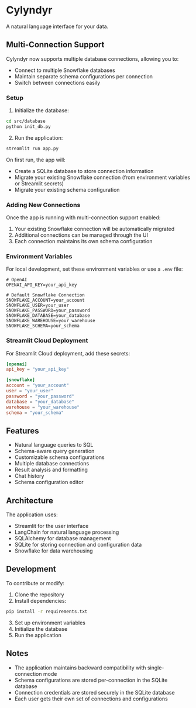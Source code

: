 # Cylyndyr

A natural language interface for your data.

## Multi-Connection Support

Cylyndyr now supports multiple database connections, allowing you to:
- Connect to multiple Snowflake databases
- Maintain separate schema configurations per connection
- Switch between connections easily

### Setup

1. Initialize the database:
```bash
cd src/database
python init_db.py
```

2. Run the application:
```bash
streamlit run app.py
```

On first run, the app will:
- Create a SQLite database to store connection information
- Migrate your existing Snowflake connection (from environment variables or Streamlit secrets)
- Migrate your existing schema configuration

### Adding New Connections

Once the app is running with multi-connection support enabled:
1. Your existing Snowflake connection will be automatically migrated
2. Additional connections can be managed through the UI
3. Each connection maintains its own schema configuration

### Environment Variables

For local development, set these environment variables or use a `.env` file:

```env
# OpenAI
OPENAI_API_KEY=your_api_key

# Default Snowflake Connection
SNOWFLAKE_ACCOUNT=your_account
SNOWFLAKE_USER=your_user
SNOWFLAKE_PASSWORD=your_password
SNOWFLAKE_DATABASE=your_database
SNOWFLAKE_WAREHOUSE=your_warehouse
SNOWFLAKE_SCHEMA=your_schema
```

### Streamlit Cloud Deployment

For Streamlit Cloud deployment, add these secrets:

```toml
[openai]
api_key = "your_api_key"

[snowflake]
account = "your_account"
user = "your_user"
password = "your_password"
database = "your_database"
warehouse = "your_warehouse"
schema = "your_schema"
```

## Features

- Natural language queries to SQL
- Schema-aware query generation
- Customizable schema configurations
- Multiple database connections
- Result analysis and formatting
- Chat history
- Schema configuration editor

## Architecture

The application uses:
- Streamlit for the user interface
- LangChain for natural language processing
- SQLAlchemy for database management
- SQLite for storing connection and configuration data
- Snowflake for data warehousing

## Development

To contribute or modify:

1. Clone the repository
2. Install dependencies:
```bash
pip install -r requirements.txt
```
3. Set up environment variables
4. Initialize the database
5. Run the application

## Notes

- The application maintains backward compatibility with single-connection mode
- Schema configurations are stored per-connection in the SQLite database
- Connection credentials are stored securely in the SQLite database
- Each user gets their own set of connections and configurations
